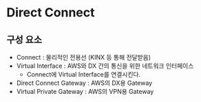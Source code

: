 # Direct Connect



## 구성 요소
* Connect : 물리적인 전용선 (KINX 등 통해 전달받음)
* Virtual Interface : AWS와 DX 간의 통신을 위한 네트워크 인터페이스
    * Connect에 Virtual Interface를 연결시킨다.
* Direct Connect Gateway : AWS의 DX용 Gateway
* Virtual Private Gateway : AWS의 VPN용 Gateway